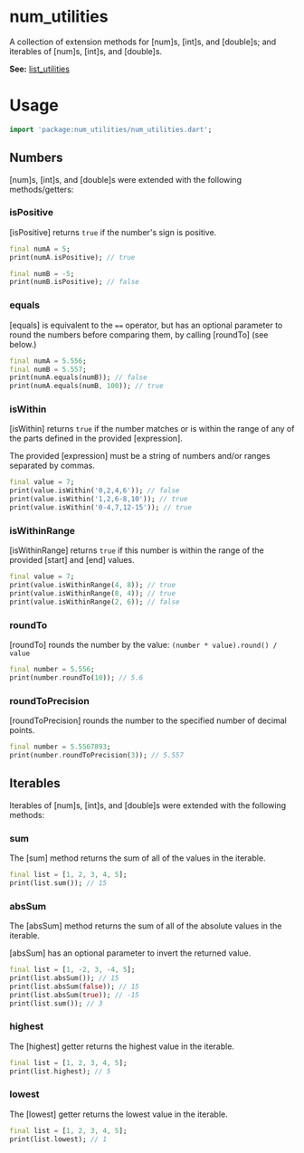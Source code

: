 # num_utilities

A collection of extension methods for [num]s, [int]s, and [double]s;
and iterables of [num]s, [int]s, and [double]s.

__See:__ [list_utilities](https://pub.dev/packages/list_utilities)

# Usage

```dart
import 'package:num_utilities/num_utilities.dart';
```

## Numbers

[num]s, [int]s, and [double]s were extended with the
following methods/getters:

### isPositive

[isPositive] returns `true` if the number's sign is positive.

```dart
final numA = 5;
print(numA.isPositive); // true

final numB = -5;
print(numB.isPositive); // false
```

### equals

[equals] is equivalent to the `==` operator, but has an optional parameter
to round the numbers before comparing them, by calling [roundTo] (see below.)

```dart
final numA = 5.556;
final numB = 5.557;
print(numA.equals(numB)); // false
print(numA.equals(numB, 100)); // true
```

### isWithin

[isWithin] returns `true` if the number matches or is within the range
of any of the parts defined in the provided [expression].

The provided [expression] must be a string of numbers and/or ranges
separated by commas.

```dart
final value = 7;
print(value.isWithin('0,2,4,6')); // false
print(value.isWithin('1,2,6-8,10')); // true
print(value.isWithin('0-4,7,12-15')); // true
```

### isWithinRange

[isWithinRange] returns `true` if this number is within the range of the
provided [start] and [end] values.

```dart
final value = 7;
print(value.isWithinRange(4, 8)); // true
print(value.isWithinRange(8, 4)); // true
print(value.isWithinRange(2, 6)); // false
```

### roundTo

[roundTo] rounds the number by the value: `(number * value).round() / value`

```dart
final number = 5.556;
print(number.roundTo(10)); // 5.6
```

### roundToPrecision

[roundToPrecision] rounds the number to the specified number of decimal points.

```dart
final number = 5.5567893;
print(number.roundToPrecision(3)); // 5.557
```

## Iterables

Iterables of [num]s, [int]s, and [double]s were extended
with the following methods:

### sum

The [sum] method returns the sum of all of the values in the iterable.

```dart
final list = [1, 2, 3, 4, 5];
print(list.sum()); // 15
```

### absSum

The [absSum] method returns the sum of all of the absolute values in the iterable.

[absSum] has an optional parameter to invert the returned value.

```dart
final list = [1, -2, 3, -4, 5];
print(list.absSum()); // 15
print(list.absSum(false)); // 15
print(list.absSum(true)); // -15
print(list.sum()); // 3
```

### highest

The [highest] getter returns the highest value in the iterable.

```dart
final list = [1, 2, 3, 4, 5];
print(list.highest); // 5
```

### lowest

The [lowest] getter returns the lowest value in the iterable.

```dart
final list = [1, 2, 3, 4, 5];
print(list.lowest); // 1
```
